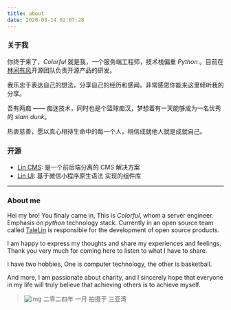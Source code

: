 ```yaml
---
title: about
date: 2020-08-14 02:07:28
---
```


### 关于我

你终于来了，*Colorful* 就是我，一个服务端工程师，技术栈偏重 *Python* 。目前在[林间有风](http://doc.cms.7yue.pro/)开源团队负责开源产品的研发。

我乐忠于表达自己的想法，分享自己的经历和感闻。非常感恩你能来这里倾听我的分享。

吾有两痴 —— 痴迷技术，同时也是个篮球痴汉，梦想着有一天能够成为一名优秀的 *slam dunk*。

热衷慈善，愿以真心相待生命中的每一个人，相信成就他人就是成就自己。

### 开源

- [Lin CMS](https://github.com/TaleLin/lin-cms-flask): 是一个前后端分离的 CMS 解决方案
- [Lin UI](https://github.com/TaleLin/lin-ui): 基于微信小程序原生语法 实现的组件库

------

### About me

Hei my bro! You finaly came in, This is *Colorful*, whom a server engineer. Emphasis on *python* technology stack. Currently in an open source team called [TaleLin](https://github.com/TaleLin) is responsible for the development of open source products.

I am happy to express my thoughts and share my experiences and feelings. Thank you very much for coming here to listen to what I have to share.

I have two hobbies, One is computer technology, the other is basketball.

And more, I am passionate about charity, and I sincerely hope that everyone in my life will truly believe that achieving others is to achieve myself.

> ![img](http://img.colorful3.com/blog/2024/IMG_8725.jpg)
> 二零二四年 一月 拍摄于 三亚湾